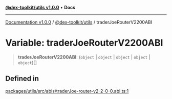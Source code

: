 [**@dex-toolkit/utils v1.0.0**](../README.md) • **Docs**

***

[Documentation v1.0.0](../../../packages.md) / [@dex-toolkit/utils](../README.md) / traderJoeRouterV2200ABI

# Variable: traderJoeRouterV2200ABI

> **traderJoeRouterV2200ABI**: (`object` \| `object` \| `object` \| `object` \| `object`)[]

## Defined in

[packages/utils/src/abis/traderJoe-router-v2-2-0-0.abi.ts:1](https://github.com/niZmosis/dex-toolkit/blob/3d8b41b44787b30fbea5de3ab4737662ffb61bc8/packages/utils/src/abis/traderJoe-router-v2-2-0-0.abi.ts#L1)
